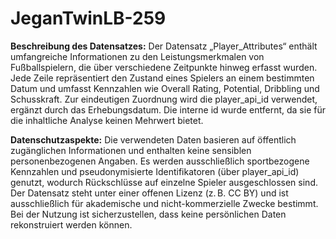 # JeganTwinLB-259

**Beschreibung des Datensatzes:**
Der Datensatz „Player_Attributes“ enthält umfangreiche Informationen zu den Leistungsmerkmalen von Fußballspielern, die über verschiedene Zeitpunkte hinweg erfasst wurden. Jede Zeile repräsentiert den Zustand eines Spielers an einem bestimmten Datum und umfasst Kennzahlen wie Overall Rating, Potential, Dribbling und Schusskraft. Zur eindeutigen Zuordnung wird die player_api_id verwendet, ergänzt durch das Erhebungsdatum. Die interne id wurde entfernt, da sie für die inhaltliche Analyse keinen Mehrwert bietet.

**Datenschutzaspekte:**
Die verwendeten Daten basieren auf öffentlich zugänglichen Informationen und enthalten keine sensiblen personenbezogenen Angaben. Es werden ausschließlich sportbezogene Kennzahlen und pseudonymisierte Identifikatoren (über player_api_id) genutzt, wodurch Rückschlüsse auf einzelne Spieler ausgeschlossen sind. Der Datensatz steht unter einer offenen Lizenz (z. B. CC BY) und ist ausschließlich für akademische und nicht-kommerzielle Zwecke bestimmt. Bei der Nutzung ist sicherzustellen, dass keine persönlichen Daten rekonstruiert werden können.
